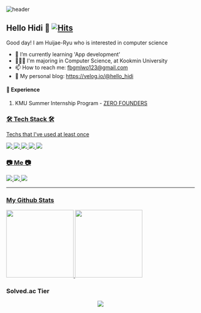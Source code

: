 ![header](https://capsule-render.vercel.app/api?type=soft&color=auto&height=150&section=header&text=HELLOHIDI&fontSize=70&animation=twinkling)

## Hello Hidi 👋 [![Hits](https://hits.seeyoufarm.com/api/count/incr/badge.svg?url=https%3A%2F%2Fgithub.com%2FHELLOHIDI8&count_bg=%2379C83D&title_bg=%23555555&icon=&icon_color=%23E7E7E7&title=hits&edge_flat=false)](https://hits.seeyoufarm.com)

Good day! I am Huijae-Ryu who is interested in computer science
- 🌱 I’m currently learning 'App development'
- 👩🏻‍🎓 I'm majoring in Computer Science, at Kookmin University
- 📫 How to reach me: fbgmlwo123@gmail.com
- 🧐 My personal blog: https://velog.io/@hello_hidi

#### 🌠 Experience
1. KMU Summer Internship Program - <a href="http://zerofounders.com/">ZERO FOUNDERS

<h3>🛠 Tech Stack 🛠</h3>
Techs that I've used at least once
<p>
  <img src="https://img.shields.io/badge/Python-3776AB?style=flat-square&logo=Python&logoColor=white"/>
  <img src="https://img.shields.io/badge/Dart-0175C2?style=flat-square&logo=Dart&logoColor=white"/>
  <img src="https://img.shields.io/badge/Flutter-02569B?style=flat-square&logo=Flutter&logoColor=white"/>
  <img src="https://img.shields.io/badge/C++-00599C?style=flat-square&logo=C%2B%2B&logoColor=white"/>
  <img src="https://img.shields.io/badge/HTML5-E34F26?style=flat-square&logo=HTML5&logoColor=white"/>
</p>

<h3>  📷 Me 📷 </h3>
  <a href="https://velog.io/@hello_hidi"><img src="https://img.shields.io/badge/Gmail-EA4335?style=flat-square&logo=Gmail&logoColor=white"/>
  <a href="https://www.instagram.com/hello_hidi/"><img src="https://img.shields.io/badge/Instagram-E4405F?style=flat-square&logo=Instagram&logoColor=white"/>
  <a href="https://velog.io/@hello_hidi"><img src="https://img.shields.io/badge/Velog-20c997?style=flat-square&logo=Vimeo&logoColor=white"/>


<hr>

### My Github Stats

<a href="#">
  <img src="https://github-readme-stats.vercel.app/api?username=HELLOHIDI&theme=react&show_icons=true" height="180px">
</a>
<a href="#">
  <img src="https://github-readme-stats.vercel.app/api/top-langs/?username=HELLOHIDI&theme=react&exclude_repo=Jagi,assignment&layout=compact" height="180px">
</a>

### Solved.ac Tier
<p align="center">
  <img src="http://mazassumnida.wtf/api/pastel/generate_badge?boj=fbgmlwo123&cache=c">
</p>
    



